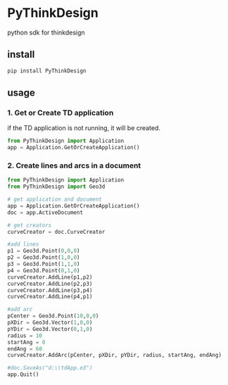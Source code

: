 # PyThinkDesign

python sdk for thinkdesign

## install

```bash
pip install PyThinkDesign
```

## usage

### 1. Get or Create TD application
if the TD application is not running, it will be created.

```python
from PyThinkDesign import Application
app = Application.GetOrCreateApplication()
``` 

### 2. Create lines and arcs in a document

```python
from PyThinkDesign import Application
from PyThinkDesign import Geo3d

# get application and document
app = Application.GetOrCreateApplication()
doc = app.ActiveDocument

# get creators
curveCreator = doc.CurveCreator

#add lines
p1 = Geo3d.Point(0,0,0)
p2 = Geo3d.Point(1,0,0)
p3 = Geo3d.Point(1,1,0)
p4 = Geo3d.Point(0,1,0)
curveCreator.AddLine(p1,p2)
curveCreator.AddLine(p2,p3)
curveCreator.AddLine(p3,p4)
curveCreator.AddLine(p4,p1)

#add arc
pCenter = Geo3d.Point(10,0,0)
pXDir = Geo3d.Vector(1,0,0)
pYDir = Geo3d.Vector(0,1,0) 
radius = 10
startAng = 0
endAng = 60
curveCreator.AddArc(pCenter, pXDir, pYDir, radius, startAng, endAng)

#doc.SaveAs("d:\\tdApp.e3")
app.Quit()
```



